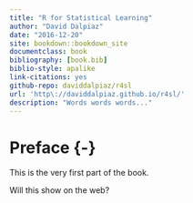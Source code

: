 ```yaml
--- 
title: "R for Statistical Learning"
author: "David Dalpiaz"
date: "2016-12-20"
site: bookdown::bookdown_site
documentclass: book
bibliography: [book.bib]
biblio-style: apalike
link-citations: yes
github-repo: daviddalpiaz/r4sl
url: 'http\://daviddalpiaz.github.io/r4sl/'
description: "Words words words..."
---
```


# Preface {-}

This is the very first part of the book.

Will this show on the web?
